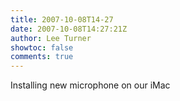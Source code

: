 ```yaml
---
title: 2007-10-08T14-27
date: 2007-10-08T14:27:21Z
author: Lee Turner
showtoc: false
comments: true
---
```


Installing new microphone on our iMac

